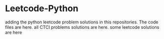 # Leetcode-Python
adding the python leetcode problem solutions in this repositories. 
The code files are here.
all CTCI problems solutions are here.
some leetcode solutions are here
























